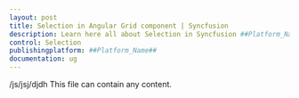 ```yaml
---
layout: post
title: Selection in Angular Grid component | Syncfusion
description: Learn here all about Selection in Syncfusion ##Platform_Name## Grid component of Syncfusion Essential JS 2 and more.
control: Selection 
publishingplatform: ##Platform_Name##
documentation: ug
---
```


/js/jsj/djdh
This file can contain any content.